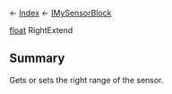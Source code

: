 ← [Index](Api-Index) ← [IMySensorBlock](Sandbox.ModAPI.Ingame.IMySensorBlock)

[float](System.Single) RightExtend

## Summary

Gets or sets the right range of the sensor.

